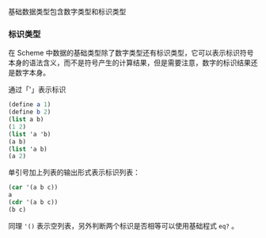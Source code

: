 基础数据类型包含数字类型和标识类型

### 标识类型

在 Scheme 中数据的基础类型除了数字类型还有标识类型，它可以表示标识符号本身的语法含义，而不是符号产生的计算结果，但是需要注意，数字的标识结果还是数字本身。

通过「'」表示标识

```scheme
(define a 1)
(define b 2)
(list a b)
(1 2)
(list 'a 'b)
(a b)
(list 'a b)
(a 2)
```

单引号加上列表的输出形式表示标识列表：

```scheme
(car '(a b c))
a
(cdr '(a b c))
(b c)
```

同理 `'()` 表示空列表，另外判断两个标识是否相等可以使用基础程式 `eq?` 。